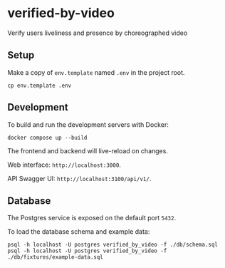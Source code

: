 # verified-by-video

Verify users liveliness and presence by choreographed video

## Setup

Make a copy of `env.template` named `.env` in the project root.

```
cp env.template .env
```

## Development

To build and run the development servers with Docker:

```
docker compose up --build
```

The frontend and backend will live-reload on changes.

Web interface: `http://localhost:3000`.

API Swagger UI: `http://localhost:3100/api/v1/`.

## Database

The Postgres service is exposed on the default port `5432`.

To load the database schema and example data:

```
psql -h localhost -U postgres verified_by_video -f ./db/schema.sql
psql -h localhost -U postgres verified_by_video -f ./db/fixtures/example-data.sql
```
